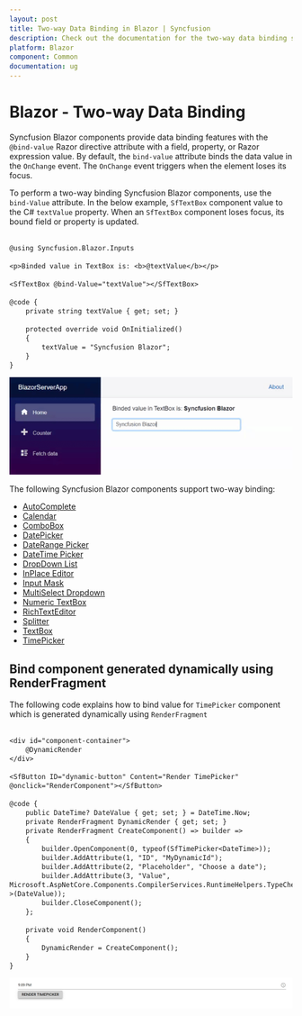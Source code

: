 ```yaml
---
layout: post
title: Two-way Data Binding in Blazor | Syncfusion
description: Check out the documentation for the two-way data binding support in the Syncfusion Blazor Components.
platform: Blazor
component: Common
documentation: ug
---
```


# Blazor - Two-way Data Binding

Syncfusion Blazor components provide data binding features with the `@bind-value` Razor directive attribute with a field, property, or Razor expression value. By default, the `bind-value` attribute binds the data value in the `OnChange` event. The `OnChange` event triggers when the element loses its focus.

To perform a two-way binding Syncfusion Blazor components, use the `bind-Value` attribute. In the below example, `SfTextBox` component value to the C# `textValue` property. When an `SfTextBox` component loses focus, its bound field or property is updated.

```cshtml

@using Syncfusion.Blazor.Inputs

<p>Binded value in TextBox is: <b>@textValue</b></p>

<SfTextBox @bind-Value="textValue"></SfTextBox>

@code {
    private string textValue { get; set; }

    protected override void OnInitialized()
    {
        textValue = "Syncfusion Blazor";
    }
}

```

![Two-Way Binding in Blazor](../images/blazor-two-way-binding.gif)

The following Syncfusion Blazor components support two-way binding:

* [AutoComplete](https://blazor.syncfusion.com/documentation/autocomplete/data-binding)
* [Calendar](https://blazor.syncfusion.com/documentation/calendar/data-binding)
* [ComboBox](https://blazor.syncfusion.com/documentation/combobox/data-binding)
* [DatePicker](https://blazor.syncfusion.com/documentation/datepicker/data-binding)
* [DateRange Picker](https://blazor.syncfusion.com/documentation/daterangepicker/data-binding)
* [DateTime Picker](https://blazor.syncfusion.com/documentation/datetime-picker/data-binding)
* [DropDown List](https://blazor.syncfusion.com/documentation/dropdown-list/data-binding)
* [InPlace Editor](https://blazor.syncfusion.com/documentation/in-place-editor/data-binding)
* [Input Mask](https://blazor.syncfusion.com/documentation/input-mask/data-binding)
* [MultiSelect Dropdown](https://blazor.syncfusion.com/documentation/multiselect-dropdown/data-binding)
* [Numeric TextBox](https://blazor.syncfusion.com/documentation/numeric-textbox/data-binding)
* [RichTextEditor](https://blazor.syncfusion.com/documentation/rich-text-editor/data-binding)
* [Splitter](https://blazor.syncfusion.com/documentation/splitter/two-way-binding)
* [TextBox](https://blazor.syncfusion.com/documentation/textbox/data-binding)
* [TimePicker](https://blazor.syncfusion.com/documentation/timepicker/data-binding)

## Bind component generated dynamically using RenderFragment

The following code explains how to bind value for `TimePicker` component which is generated dynamically using `RenderFragment` 

```cshtml

<div id="component-container">
    @DynamicRender
</div>

<SfButton ID="dynamic-button" Content="Render TimePicker" @onclick="RenderComponent"></SfButton>

@code {
    public DateTime? DateValue { get; set; } = DateTime.Now;
    private RenderFragment DynamicRender { get; set; }
    private RenderFragment CreateComponent() => builder =>
    {
        builder.OpenComponent(0, typeof(SfTimePicker<DateTime>));
        builder.AddAttribute(1, "ID", "MyDynamicId");
        builder.AddAttribute(2, "Placeholder", "Choose a date");
        builder.AddAttribute(3, "Value", Microsoft.AspNetCore.Components.CompilerServices.RuntimeHelpers.TypeCheck<DateTime?>(DateValue));
        builder.CloseComponent();
    };

    private void RenderComponent()
    {
        DynamicRender = CreateComponent();
    }
}

```

![Bind component](../images/Time-Picker.png)

